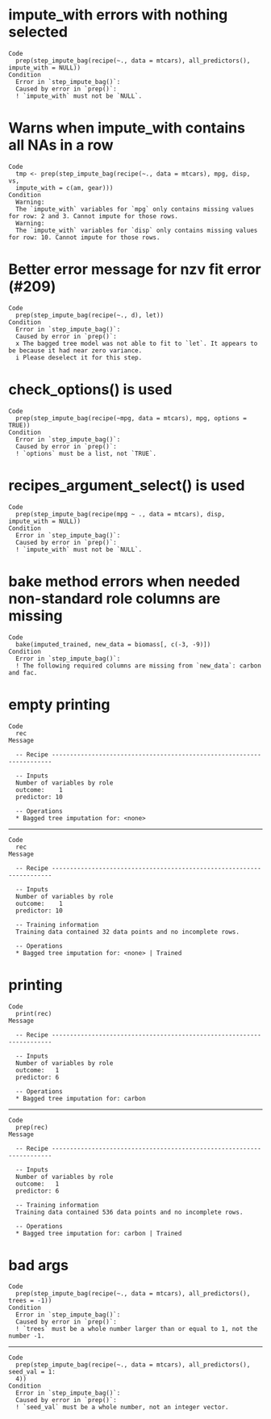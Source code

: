 # impute_with errors with nothing selected

    Code
      prep(step_impute_bag(recipe(~., data = mtcars), all_predictors(), impute_with = NULL))
    Condition
      Error in `step_impute_bag()`:
      Caused by error in `prep()`:
      ! `impute_with` must not be `NULL`.

# Warns when impute_with contains all NAs in a row

    Code
      tmp <- prep(step_impute_bag(recipe(~., data = mtcars), mpg, disp, vs,
      impute_with = c(am, gear)))
    Condition
      Warning:
      The `impute_with` variables for `mpg` only contains missing values for row: 2 and 3. Cannot impute for those rows.
      Warning:
      The `impute_with` variables for `disp` only contains missing values for row: 10. Cannot impute for those rows.

# Better error message for nzv fit error (#209)

    Code
      prep(step_impute_bag(recipe(~., d), let))
    Condition
      Error in `step_impute_bag()`:
      Caused by error in `prep()`:
      x The bagged tree model was not able to fit to `let`. It appears to be because it had near zero variance.
      i Please deselect it for this step.

# check_options() is used

    Code
      prep(step_impute_bag(recipe(~mpg, data = mtcars), mpg, options = TRUE))
    Condition
      Error in `step_impute_bag()`:
      Caused by error in `prep()`:
      ! `options` must be a list, not `TRUE`.

# recipes_argument_select() is used

    Code
      prep(step_impute_bag(recipe(mpg ~ ., data = mtcars), disp, impute_with = NULL))
    Condition
      Error in `step_impute_bag()`:
      Caused by error in `prep()`:
      ! `impute_with` must not be `NULL`.

# bake method errors when needed non-standard role columns are missing

    Code
      bake(imputed_trained, new_data = biomass[, c(-3, -9)])
    Condition
      Error in `step_impute_bag()`:
      ! The following required columns are missing from `new_data`: carbon and fac.

# empty printing

    Code
      rec
    Message
      
      -- Recipe ----------------------------------------------------------------------
      
      -- Inputs 
      Number of variables by role
      outcome:    1
      predictor: 10
      
      -- Operations 
      * Bagged tree imputation for: <none>

---

    Code
      rec
    Message
      
      -- Recipe ----------------------------------------------------------------------
      
      -- Inputs 
      Number of variables by role
      outcome:    1
      predictor: 10
      
      -- Training information 
      Training data contained 32 data points and no incomplete rows.
      
      -- Operations 
      * Bagged tree imputation for: <none> | Trained

# printing

    Code
      print(rec)
    Message
      
      -- Recipe ----------------------------------------------------------------------
      
      -- Inputs 
      Number of variables by role
      outcome:   1
      predictor: 6
      
      -- Operations 
      * Bagged tree imputation for: carbon

---

    Code
      prep(rec)
    Message
      
      -- Recipe ----------------------------------------------------------------------
      
      -- Inputs 
      Number of variables by role
      outcome:   1
      predictor: 6
      
      -- Training information 
      Training data contained 536 data points and no incomplete rows.
      
      -- Operations 
      * Bagged tree imputation for: carbon | Trained

# bad args

    Code
      prep(step_impute_bag(recipe(~., data = mtcars), all_predictors(), trees = -1))
    Condition
      Error in `step_impute_bag()`:
      Caused by error in `prep()`:
      ! `trees` must be a whole number larger than or equal to 1, not the number -1.

---

    Code
      prep(step_impute_bag(recipe(~., data = mtcars), all_predictors(), seed_val = 1:
      4))
    Condition
      Error in `step_impute_bag()`:
      Caused by error in `prep()`:
      ! `seed_val` must be a whole number, not an integer vector.

